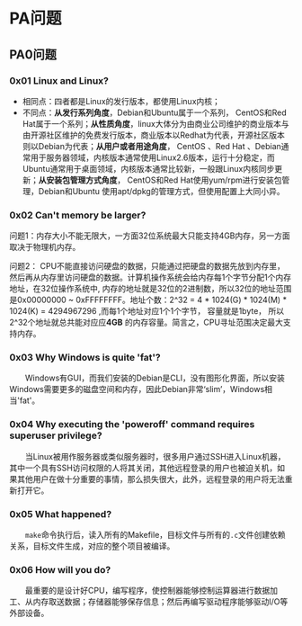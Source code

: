 # PA问题

## PA0问题

### 0x01 Linux and Linux?

* 相同点：四者都是Linux的发行版本，都使用Linux内核；
* 不同点：**从发行系列角度**，Debian和Ubuntu属于一个系列， CentOS和Red Hat属于一个系列；**从性质角度**，linux大体分为由商业公司维护的商业版本与由开源社区维护的免费发行版本，商业版本以Redhat为代表，开源社区版本则以Debian为代表；**从用户或者用途角度**， CentOS 、Red Hat 、Debian通常用于服务器领域，内核版本通常使用Linux2.6版本，运行十分稳定，而Ubuntu通常用于桌面领域，内核版本通常比较新，一般跟Linux内核同步更新；**从安装包管理方式角度**， CentOS和Red Hat使用yum/rpm进行安装包管理，Debian和Ubuntu 使用apt/dpkg的管理方式，但使用配置上大同小异。

### 0x02 Can't memory be larger?

问题1：内存大小不能无限大，一方面32位系统最大只能支持4GB内存，另一方面取决于物理机内存。

问题2： CPU不能直接访问硬盘的数据，只能通过把硬盘的数据先放到内存里， 然后再从内存里访问硬盘的数据。计算机操作系统会给内存每1个字节分配1个内存地址，在32位操作系统中, 内存的地址就是32位的2进制数，所以32位的地址范围是0x00000000 ~ 0xFFFFFFFF。地址个数：2^32 = 4 \* 1024\(G\) \* 1024\(M\) \* 1024\(K\) = 4294967296 ,而每1个地址对应1个1个字节， 容量就是1byte， 所以2^32个地址就总共能对应应**4GB** 的内存容量。简言之，CPU寻址范围决定最大支持内存。

### 0x03 Why Windows is quite 'fat'?

　　Windows有GUI，而我们安装的Debian是CLI，没有图形化界面，所以安装Windows需要更多的磁盘空间和内存，因此Debian非常‘slim’，Windows相当'fat'。

### 0x04 Why executing the 'poweroff' command requires superuser privilege?

　　当Linux被用作服务器或类似服务器时，很多用户通过SSH进入Linux机器，其中一个具有SSH访问权限的人将其关闭，其他远程登录的用户也被迫关机，如果其他用户在做十分重要的事情，那么损失很大，此外，远程登录的用户将无法重新打开它。

### 0x05 What happened?

 　　`make`命令执行后，读入所有的Makefile，目标文件与所有的`.c`文件创建依赖关系，目标文件生成，对应的整个项目被编译。

### 0x06 How will you do?

 　　最重要的是设计好CPU，编写程序，使控制器能够控制运算器进行数据加工、从内存取送数据；存储器能够保存信息；然后再编写驱动程序能够驱动I/O等外部设备。

